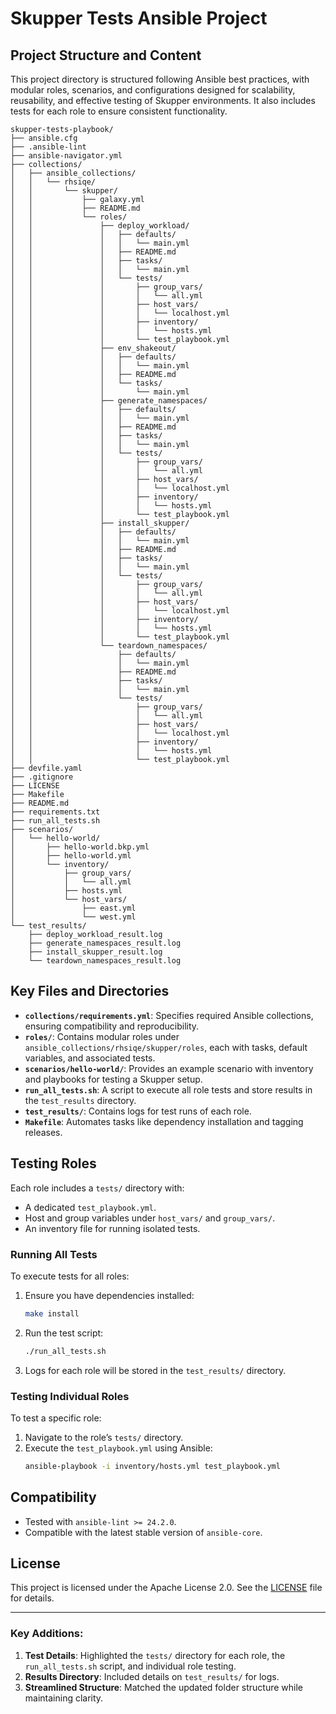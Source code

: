 # Skupper Tests Ansible Project

## Project Structure and Content

This project directory is structured following Ansible best practices, with modular roles, scenarios, and configurations designed for scalability, reusability, and effective testing of Skupper environments. It also includes tests for each role to ensure consistent functionality.

```plaintext
skupper-tests-playbook/
├── ansible.cfg
├── .ansible-lint
├── ansible-navigator.yml
├── collections/
│   ├── ansible_collections/
│   │   └── rhsiqe/
│   │       └── skupper/
│   │           ├── galaxy.yml
│   │           ├── README.md
│   │           └── roles/
│   │               ├── deploy_workload/
│   │               │   ├── defaults/
│   │               │   │   └── main.yml
│   │               │   ├── README.md
│   │               │   ├── tasks/
│   │               │   │   └── main.yml
│   │               │   └── tests/
│   │               │       ├── group_vars/
│   │               │       │   └── all.yml
│   │               │       ├── host_vars/
│   │               │       │   └── localhost.yml
│   │               │       ├── inventory/
│   │               │       │   └── hosts.yml
│   │               │       └── test_playbook.yml
│   │               ├── env_shakeout/
│   │               │   ├── defaults/
│   │               │   │   └── main.yml
│   │               │   ├── README.md
│   │               │   └── tasks/
│   │               │       └── main.yml
│   │               ├── generate_namespaces/
│   │               │   ├── defaults/
│   │               │   │   └── main.yml
│   │               │   ├── README.md
│   │               │   ├── tasks/
│   │               │   │   └── main.yml
│   │               │   └── tests/
│   │               │       ├── group_vars/
│   │               │       │   └── all.yml
│   │               │       ├── host_vars/
│   │               │       │   └── localhost.yml
│   │               │       ├── inventory/
│   │               │       │   └── hosts.yml
│   │               │       └── test_playbook.yml
│   │               ├── install_skupper/
│   │               │   ├── defaults/
│   │               │   │   └── main.yml
│   │               │   ├── README.md
│   │               │   ├── tasks/
│   │               │   │   └── main.yml
│   │               │   └── tests/
│   │               │       ├── group_vars/
│   │               │       │   └── all.yml
│   │               │       ├── host_vars/
│   │               │       │   └── localhost.yml
│   │               │       ├── inventory/
│   │               │       │   └── hosts.yml
│   │               │       └── test_playbook.yml
│   │               └── teardown_namespaces/
│   │                   ├── defaults/
│   │                   │   └── main.yml
│   │                   ├── README.md
│   │                   ├── tasks/
│   │                   │   └── main.yml
│   │                   └── tests/
│   │                       ├── group_vars/
│   │                       │   └── all.yml
│   │                       ├── host_vars/
│   │                       │   └── localhost.yml
│   │                       ├── inventory/
│   │                       │   └── hosts.yml
│   │                       └── test_playbook.yml
├── devfile.yaml
├── .gitignore
├── LICENSE
├── Makefile
├── README.md
├── requirements.txt
├── run_all_tests.sh
├── scenarios/
│   └── hello-world/
│       ├── hello-world.bkp.yml
│       ├── hello-world.yml
│       └── inventory/
│           ├── group_vars/
│           │   └── all.yml
│           ├── hosts.yml
│           └── host_vars/
│               ├── east.yml
│               └── west.yml
└── test_results/
    ├── deploy_workload_result.log
    ├── generate_namespaces_result.log
    ├── install_skupper_result.log
    └── teardown_namespaces_result.log
```

## Key Files and Directories

- **`collections/requirements.yml`**: Specifies required Ansible collections, ensuring compatibility and reproducibility.
- **`roles/`**: Contains modular roles under `ansible_collections/rhsiqe/skupper/roles`, each with tasks, default variables, and associated tests.
- **`scenarios/hello-world/`**: Provides an example scenario with inventory and playbooks for testing a Skupper setup.
- **`run_all_tests.sh`**: A script to execute all role tests and store results in the `test_results` directory.
- **`test_results/`**: Contains logs for test runs of each role.
- **`Makefile`**: Automates tasks like dependency installation and tagging releases.

## Testing Roles

Each role includes a `tests/` directory with:
- A dedicated `test_playbook.yml`.
- Host and group variables under `host_vars/` and `group_vars/`.
- An inventory file for running isolated tests.

### Running All Tests

To execute tests for all roles:

1. Ensure you have dependencies installed:
   ```bash
   make install
   ```

2. Run the test script:
   ```bash
   ./run_all_tests.sh
   ```

3. Logs for each role will be stored in the `test_results/` directory.

### Testing Individual Roles

To test a specific role:

1. Navigate to the role’s `tests/` directory.
2. Execute the `test_playbook.yml` using Ansible:
   ```bash
   ansible-playbook -i inventory/hosts.yml test_playbook.yml
   ```

## Compatibility

- Tested with `ansible-lint >= 24.2.0`.
- Compatible with the latest stable version of `ansible-core`.

## License

This project is licensed under the Apache License 2.0. See the [LICENSE](LICENSE) file for details.

---

### Key Additions:
1. **Test Details**: Highlighted the `tests/` directory for each role, the `run_all_tests.sh` script, and individual role testing.
2. **Results Directory**: Included details on `test_results/` for logs.
3. **Streamlined Structure**: Matched the updated folder structure while maintaining clarity.